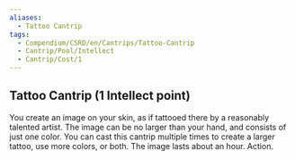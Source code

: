 ```yaml
---
aliases:
  - Tattoo Cantrip
tags:
  - Compendium/CSRD/en/Cantrips/Tattoo-Cantrip
  - Cantrip/Pool/Intellect
  - Cantrip/Cost/1
---
```

  
## Tattoo Cantrip  (1 Intellect point)  
You create an image on your skin, as if tattooed there by a reasonably talented artist. The image can be no larger than your hand, and consists of just one color. You can cast this cantrip multiple times to create a larger tattoo, use more colors, or both. The image lasts about an hour. Action.   
  
  
  

